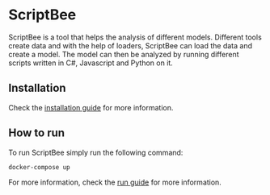 # ScriptBee

ScriptBee is a tool that helps the analysis of different models. Different tools create data and with the help of
loaders, ScriptBee can load the data and create a model. The model can then be analyzed by running different scripts
written in C#, Javascript and Python on it.

## Installation

Check the [installation guide](home/installation.md) for more information.

## How to run

To run ScriptBee simply run the following command:

```shell
docker-compose up
```

For more information, check the [run guide](home/run.md) for more information.

